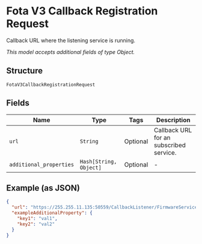 
# Fota V3 Callback Registration Request

Callback URL where the listening service is running.

*This model accepts additional fields of type Object.*

## Structure

`FotaV3CallbackRegistrationRequest`

## Fields

| Name | Type | Tags | Description |
|  --- | --- | --- | --- |
| `url` | `String` | Optional | Callback URL for an subscribed service. |
| `additional_properties` | `Hash[String, Object]` | Optional | - |

## Example (as JSON)

```json
{
  "url": "https://255.255.11.135:50559/CallbackListener/FirmwareServiceMessages.asmx",
  "exampleAdditionalProperty": {
    "key1": "val1",
    "key2": "val2"
  }
}
```

